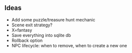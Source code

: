 ## Ideas

* Add some puzzle/treasure hunt mechanic
* Scene exit strategy?
* X=fantasy
* Save everything into sqlite db
* Rollback option
* NPC lifecycle: when to remove, when to create a new one

